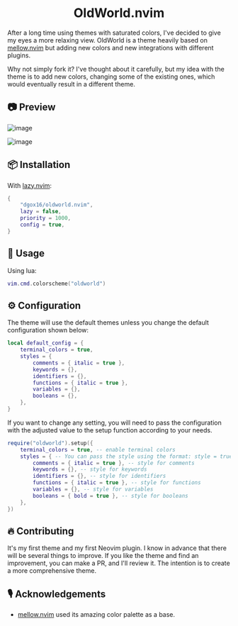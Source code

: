 <p align="center">
  <h1 align="center">OldWorld.nvim</h1>
</p>

After a long time using themes with saturated colors, I've decided to give my eyes a more relaxing view. OldWorld is a theme heavily based on [mellow.nvim](https://github.com/mellow-theme/mellow.nvim) but adding new colors and new integrations with different plugins.

Why not simply fork it? I've thought about it carefully, but my idea with the theme is to add new colors, changing some of the existing ones, which would eventually result in a different theme.

## 📷 Preview

![image](https://github.com/dgox16/oldworld.nvim/assets/90411765/bcdca460-eb00-487a-b210-01bb09421048)

![image](https://github.com/dgox16/oldworld.nvim/assets/90411765/365be514-8a05-48ef-b879-95531d7677d4)

## 📦 Installation

With [lazy.nvim](https://github.com/folke/lazy.nvim):

```lua
{
    "dgox16/oldworld.nvim",
    lazy = false,
    priority = 1000,
    config = true,
}
```

## 🚀 Usage

Using lua:

```lua
vim.cmd.colorscheme("oldworld")
```

## ⚙️ Configuration

The theme will use the default themes unless you change the default configuration shown below:

```lua
local default_config = {
    terminal_colors = true,
    styles = {
        comments = { italic = true },
        keywords = {},
        identifiers = {},
        functions = { italic = true },
        variables = {},
        booleans = {},
    },
}
```

If you want to change any setting, you will need to pass the configuration with the adjusted value to the setup function according to your needs.

```lua
require("oldworld").setup({
    terminal_colors = true, -- enable terminal colors
    styles = { -- You can pass the style using the format: style = true
        comments = { italic = true }, -- style for comments
        keywords = {}, -- style for keywords
        identifiers = {}, -- style for identifiers
        functions = { italic = true }, -- style for functions
        variables = {}, -- style for variables
        booleans = { bold = true }, -- style for booleans
    },
})
```

## 🔥 Contributing

It's my first theme and my first Neovim plugin. I know in advance that there will be several things to improve. If you like the theme and find an improvement, you can make a PR, and I'll review it. The intention is to create a more comprehensive theme.

## 🎙️ Acknowledgements

-   [mellow.nvim](https://github.com/mellow-theme/mellow.nvim) used its amazing color palette as a base.
